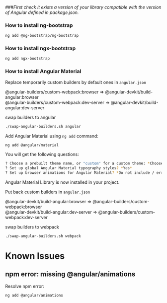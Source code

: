 ###*First check it exists a version of your library compatible with the version of Angular defined in package.json.*

### How to install ng-bootstrap

``` bash
ng add @ng-bootstrap/ng-bootstrap
```

### How to install ngx-bootstrap

``` bash
ng add ngx-bootstrap
```

### How to install Angular Material

Replace temporarily custom builders by default ones in `angular.json`

@angular-builders/custom-webpack:browser => @angular-devkit/build-angular:browser \
@angular-builders/custom-webpack:dev-server => @angular-devkit/build-angular:dev-server

swap builders to angular
``` bash
./swap-angular-builders.sh angular
``` 

Add Angular Material using `ng add` command:

``` bash
ng add @angular/material
```
You will get the following questions:

``` bash
? Choose a prebuilt theme name, or "custom" for a custom theme: *Choose any theme you like here*
? Set up global Angular Material typography styles? *Yes* 
? Set up browser animations for Angular Material? *Do not include / error if you choose Include*
```
Angular Material Library is now installed in your project.

Put back custom builders in `angular.json`

@angular-devkit/build-angular:browser => @angular-builders/custom-webpack:browser \
@angular-devkit/build-angular:dev-server => @angular-builders/custom-webpack:dev-server

swap builders to webpack
``` bash
./swap-angular-builders.sh webpack
```

# Known Issues
## npm error: missing @angular/animations
Resolve npm error:
```bash
ng add @angular/animations
```
